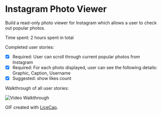 # Instagram Photo Viewer

Build a read-only photo viewer for Instagram which allows a user to check out popular photos.

Time spent: 2 hours spent in total

Completed user stories:

 * [x] Required: User can scroll through current popular photos from Instagram
 * [x] Required: For each photo displayed, user can see the following details: Graphic, Caption, Username
 * [x] Suggested: show likes count

Walkthrough of all user stories:

![Video Walkthrough](https://cloud.githubusercontent.com/assets/4535/6057192/22ec91f6-acd0-11e4-9071-cf0757bde934.gif)


GIF created with [LiceCap](http://www.cockos.com/licecap/).
